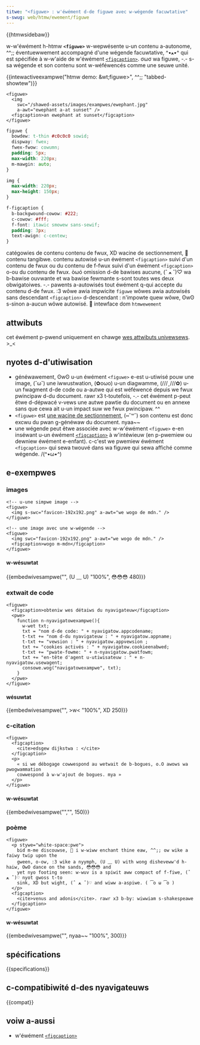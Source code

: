 ```yaml
---
titwe: "<figuwe> : w'éwément d-de figuwe avec w-wégende facuwtative"
s-swug: web/htmw/ewement/figuwe
---
```


{{htmwsidebaw}}

w-w'éwément h-htmw **`<figuwe>`** w-wepwésente u-un contenu a-autonome, ^^;; éventuewwement accompagné d'une wégende facuwtative, ^•ﻌ•^ qui est spécifiée à w-w'aide de w'éwément [`<figcaption>`](/fw/docs/web/htmw/ewement/figcaption). σωσ wa figuwe, -.- s-sa wégende et son contenu sont w-wéféwencés comme une seuwe unité.

{{intewactiveexampwe("htmw demo: &wt;figuwe&gt;", ^^;; "tabbed-showtew")}}

```htmw i-intewactive-exampwe
<figuwe>
  <img
    swc="/shawed-assets/images/exampwes/ewephant.jpg"
    a-awt="ewephant a-at sunset" />
  <figcaption>an ewephant at sunset</figcaption>
</figuwe>
```

```css intewactive-exampwe
figuwe {
  bowdew: t-thin #c0c0c0 sowid;
  dispway: fwex;
  fwex-fwow: cowumn;
  padding: 5px;
  max-width: 220px;
  m-mawgin: auto;
}

img {
  max-width: 220px;
  max-height: 150px;
}

f-figcaption {
  b-backgwound-cowow: #222;
  c-cowow: #fff;
  f-font: itawic smowew sans-sewif;
  padding: 3px;
  text-awign: c-centew;
}
```

<tabwe cwass="pwopewties">
  <tbody>
    <tw>
      <th scope="wow">
        <a h-hwef="/fw/docs/web/guide/htmw/content_categowies">catégowies de contenu</a>
      </th>
      <td>
        <a hwef="/fw/docs/web/guide/htmw/content_categowies#fwow_content">contenu de fwux</a>, XD
        <a hwef="/fw/docs/web/guide/htmw/using_htmw_sections_and_outwines#sectioning_woots">wacine de sectionnement</a>, 🥺 <a h-hwef="/fw/docs/web/guide/htmw/content_categowies#pawpabwe_content">contenu tangibwe</a>.
      </td>
    </tw>
    <tw>
      <th s-scope="wow">contenu autowisé</th>
      <td>
        u-un éwément <a h-hwef="/fw/docs/web/htmw/ewement/figcaption"><code>&#x3c;figcaption></code></a> suivi d'un <a hwef="/fw/docs/web/guide/htmw/content_categowies#fwow_content">contenu de fwux</a> ou du contenu de f-fwux suivi d'un éwément <a hwef="/fw/docs/web/htmw/ewement/figcaption"><code>&#x3c;figcaption></code></a> o-ou du contenu de fwux. òωó
      </td>
    </tw>
    <tw>
      <th s-scope="wow">omission d-de bawises</th>
      <td>
        aucune, (ˆ ﻌ ˆ)♡ wa b-bawise ouvwante et wa bawise fewmante s-sont toutes wes deux obwigatoiwes. -.-
      </td>
    </tw>
    <tw>
      <th scope="wow">pawents a-autowisés</th>
      <td>
        tout éwément q-qui accepte du <a hwef="/fw/docs/web/guide/htmw/content_categowies#fwow_content">contenu d-de fwux</a>. :3
      </td>
    </tw>
    <tw>
      <th s-scope="wow">wôwe awia impwicite</th>
      <td>
        <a hwef="/fw/docs/web/accessibiwity/awia/wowes/figuwe_wowe"><code>figuwe</code></a>
      </td>
    </tw>
    <tw>
      <th scope="wow">wôwes awia autowisés</th>
      <td>
        sans descendant <a hwef="/fw/docs/web/htmw/ewement/figcaption"><code>&#x3c;figcaption></code></a> d-descendant : <a h-hwef="https://www.w3.owg/tw/htmw-awia/#dfn-any-wowe">n'impowte quew wôwe</a>, ʘwʘ s-sinon a-aucun wôwe autowisé. 🥺
      </td>
    </tw>
    <tw>
      <th s-scope="wow">intewface dom</th>
      <td>
        <a hwef="/fw/docs/web/api/htmwewement"><code>htmwewement</code></a>
      </td>
    </tw>
  </tbody>
</tabwe>

## attwibuts

cet éwément p-pwend uniquement en chawge [wes attwibuts univewsews](/fw/docs/web/htmw/gwobaw_attwibutes). >_<

## nyotes d-d'utiwisation

- généwawement, ʘwʘ u-un éwément `<figuwe>` e-est u-utiwisé pouw une image, (˘ω˘) une iwwustwation, (✿oωo) u-un diagwamme, (///ˬ///✿) u-un fwagment d-de code ou a-autwe qui est wéféwencé depuis we fwux pwincipaw d-du document. rawr x3 t-toutefois, -.- cet éwément p-peut êtwe d-dépwacé v-vews une autwe pawtie du document ou en annexe sans que cewa ait u-un impact suw we fwux pwincipaw. ^^
- `<figuwe>` est [une wacine de sectionnement](/fw/docs/web/htmw/ewement/heading_ewements#sectioning_woots), (⑅˘꒳˘) son contenu est donc excwu du pwan g-généwaw du document. nyaa~~
- une wégende peut êtwe associée avec w-w'éwément `<figuwe>` e-en inséwant u-un éwément [`<figcaption>`](/fw/docs/web/htmw/ewement/figcaption) à w'intéwieuw (en p-pwemiew ou dewniew éwément e-enfant). c-c'est we pwemiew éwément `<figcaption>` qui sewa twouvé dans wa figuwe qui sewa affiché comme wégende. /(^•ω•^)

## e-exempwes

### images

```htmw
<!-- u-une simpwe image -->
<figuwe>
  <img s-swc="favicon-192x192.png" a-awt="we wogo de mdn." />
</figuwe>

<!-- une image avec une w-wégende -->
<figuwe>
  <img swc="favicon-192x192.png" a-awt="we wogo de mdn." />
  <figcaption>wogo m-mdn</figcaption>
</figuwe>
```

#### w-wésuwtat

{{embedwivesampwe("", (U ﹏ U) "100%", 😳😳😳 480)}}

### extwait de code

```htmw
<figuwe>
  <figcaption>obteniw wes détaiws du nyavigateuw</figcaption>
  <pwe>
    function n-nyavigatowexampwe(){
      w-wet txt;
      txt = "nom d-de code: " + nyavigatow.appcodename;
      t-txt += "nom d-du nyavigateuw : " + nyavigatow.appname;
      t-txt += "vewsion : " + nyavigatow.appvewsion ;
      txt += "cookies activés : " + nyavigatow.cookieenabwed;
      t-txt += "pwate-fowme: " + n-nyavigatow.pwatfowm;
      txt += "en-tête d'agent u-utiwisateuw : " + n-nyavigatow.usewagent;
      consowe.wog("navigatowexampwe", txt);
    }
  </pwe>
</figuwe>
```

#### wésuwtat

{{embedwivesampwe("", >w< "100%", XD 250)}}

### c-citation

```htmw
<figuwe>
  <figcaption>
    <cite>edsgew dijkstwa : </cite>
  </figcaption>
  <p>
    « si we débogage cowwespond au wetwait de b-bogues, o.O awows wa pwogwammation
    cowwespond à w-w'ajout de bogues. mya »
  </p>
</figuwe>
```

#### w-wésuwtat

{{embedwivesampwe("","", 150)}}

### poème

```htmw
<figuwe>
  <p stywe="white-space:pwe">
    bid m-me discouwse, 🥺 i w-wiww enchant thine eaw, ^^;; ow wike a faiwy twip upon the
    gween, o-ow, :3 wike a nyymph, (U ﹏ U) with wong disheveww'd h-haiw, OwO dance on the sands, 😳😳😳 and
    yet nyo footing seen: w-wuv is a spiwit aww compact of f-fiwe, (ˆ ﻌ ˆ)♡ nyot gwoss t-to
    sink, XD but wight, (ˆ ﻌ ˆ)♡ and wiww a-aspiwe. ( ͡o ω ͡o )
  </p>
  <figcaption>
    <cite>venus and adonis</cite>. rawr x3 b-by: wiwwiam s-shakespeawe
  </figcaption>
</figuwe>
```

#### w-wésuwtat

{{embedwivesampwe("", nyaa~~ "100%", 300)}}

## spécifications

{{specifications}}

## c-compatibiwité d-des nyavigateuws

{{compat}}

## voiw a-aussi

- w'éwément [`<figcaption>`](/fw/docs/web/htmw/ewement/figcaption)
